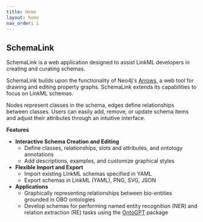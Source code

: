 ```yaml
---
title: Home
layout: home
nav_order: 1
---
```


## SchemaLink

SchemaLink is a web application designed to assist LinkML developers in creating and curating schemas.
<!--- ema: io commento per non perdere ciò che modifico, quando abbiamo una versione da pubblicare occurrerà un "repulisti" dei commenti
that we are currently developing to assist 
compliant to our model. This interface was
initially thought as a means for the specification of prompts for SPIRES.
However, the interface can be exploited independently of that for generating
LinkML schemas.
-->

SchemaLink builds upon the functionality of Neo4j's [Arrows](https://arrows.app/), a web tool for drawing and editing property graphs. SchemaLink extends its capabilities to focus on LinkML schemas.
<!---SchemaLink converts Arrows to a UML-like tool for drawing LinkML schemas from scratch and importing and editing existing
LinkML schemas specified in ``yaml``. Nodes correspond to classes and edges
represent relationships between them.
SchemaLink allows to create and edit classes, relationships, slots and attributes, ontology annotations, descriptions, examples, and customize the graphical style of the schema.
-->
Nodes represent classes in the schema, edges define relationships between classes.
Users can easily add, remove, or update schema items and adjust their attributes through an intuitive interface.

**Features**

- **Interactive Schema Creation and Editing**
  - Define classes, relationships, slots and attributes, and ontology annotations
  - Add descriptions, examples, and customize graphical styles
- **Flexible Import and Export**
  - Import existing LinkML schemas specified in YAML
  - Export schemas in LinkML (YAML), PNG, SVG, JSON
- **Applications**
  - Graphically representing relationships between bio-entities grounded in OBO ontologies
  - Develop schemas for performing named entity recognition (NER) and relation extraction (RE) tasks using the [OntoGPT](https://github.com/monarch-initiative/ontogpt) package
<!---
For the realization of SchemaLink, we decided to start from the
web app Arrows.
With Arrows, users can specify nodes and edges, assigning them
names, types, and additional properties. Moreover, it offers facilities for
loading graphs (locally or from cloud infrastructures), exporting in different
forms (PNG, SVG, JSON, Cypher), easily adding/removing/updating nodes, edges,
subgraphs, and their properties, and trivially changing the visual aspects of
the generated graph.
Even if the “visual quality” of the generated diagram
is worse than the one obtained by widely adopted UML-like tools, its simplicity
of use makes Arrows a very promising tool for sketching conceptual schemas.
-->
